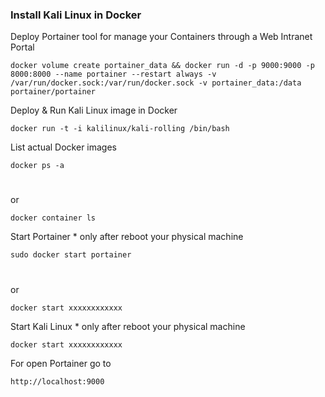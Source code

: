 ### Install Kali Linux in Docker


Deploy Portainer tool for manage your Containers through a Web Intranet Portal

    docker volume create portainer_data && docker run -d -p 9000:9000 -p 8000:8000 --name portainer --restart always -v /var/run/docker.sock:/var/run/docker.sock -v portainer_data:/data portainer/portainer


Deploy & Run Kali Linux image in Docker

    docker run -t -i kalilinux/kali-rolling /bin/bash

List actual Docker images 

    docker ps -a
#
or

    docker container ls

Start Portainer * only after reboot your physical machine 

    sudo docker start portainer
#
or

    docker start xxxxxxxxxxxx

Start Kali Linux * only after reboot your physical machine 

    docker start xxxxxxxxxxxx

For open Portainer go to

    http://localhost:9000

